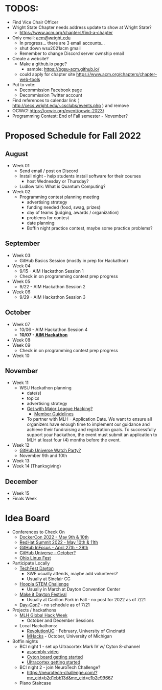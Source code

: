 # TODOS:

- Find Vice Chair Officer
- Wright State Chapter needs address update to show at Wright State?
    - https://www.acm.org/chapters/find-a-chapter
- Only email: acm@wright.edu
  - In progress... there are 3 email accounts...
  - shut down wsu2021acm gmail
  - Remember to change Discord server ownship email
- Create a website?
  - Make a github.io page?
    - sample: https://bgsu-acm.github.io/
  - could apply for chapter site https://www.acm.org/chapters/chapter-web-tools
- Put to vote: 
    - Decommission Facebook page
    - Decommission Twitter account
- Find references to calendar link ( http://cecs.wright.edu/~csclubs/events.php ) and remove
- OCWiC! https://ocwic.org/event/ocwic-2023/
- Programming Contest: End of Fall semester - November?

# Proposed Schedule for Fall 2022

## August
- Week 01 
  - Send email / post on Discord
  - Install night - help students install software for their courses
    - host Wednesday or Thursday?
  - Ludlow talk: What is Quantum Computing?
- Week 02
  - Programming contest planning meeting
    - advertising strategy
    - funding needed (food, swag, prizes)
    - day of teams (judging, awards / organization)
    - problems for contest
    - date planning
    - Boffin night practice contest, maybe some practice problems?
 ## September
 - Week 03
    - GitHub Basics Session (mostly in prep for Hackathon)
 - Week 04
    - 9/15 - AIM Hackathon Session 1
    - Check in on programming contest prep progress
 - Week 05
    - 9/22 - AIM Hackathon Session 2
 - Week 06
    - 9/29 - AIM Hackathon Session 3
 ## October
 - Week 07
    - 10/06 - AIM Hackathon Session 4
    - **10/07 - [AIM Hackathon](https://www.aim-na.org/hackathon.html)**
 - Week 08
 - Week 09
    - Check in on programming contest prep progress
 - Week 10
 ## November
 - Week 11
    - WSU Hackathon planning
      - date(s)
      - topics
      - advertising strategy
      - [Get with Major League Hacking?](https://mlh.io/event-membership)
        - [Member Guidelines](https://static.mlh.io/docs/mlh-member-event-guidelines.pdf)
      - To partner with MLH - Application Date. We want to ensure all organizers have enough time to implement our guidance and achieve their fundraising and registration goals. To successfully support your hackathon, the event must submit an application to MLH at least four (4) months before the event.
 - Week 12
    - [GitHub Universe Watch Party?](https://www.githubuniverse.com/)
    - November 9th and 10th
 - Week 13
 - Week 14 (Thanksgiving)
 ## December
 - Week 15
 - Finals Week
 
 # Idea Board

- Conferences to Check On
  - [DockerCon 2022 - May 9th & 10th](https://docker.events.cube365.net/dockercon/2022)
  - [RedHat Summit 2022 - May 10th & 11th](https://www.redhat.com/en/blog/save-date-red-hat-summit-2022)
  - [GitHub InFocus - April 27th - 29th](https://infocus.github.com/)
  - [GitHub Universe - October?](https://githubuniverse.com/)
  - [Ohio Linux Fest](https://olfconference.org/)
- Participate Locally
  - [TechFest Dayton](https://www.techfestdayton.org/)
    - SWE usually attends, maybe add volunteers?
    - Usually at Sinclair CC
  - [Hoopla STEM Challenge](https://daytonhoopla.com/community/hoopla-stem-challenge/)
    - Usually in March at Dayton Convention Center
  - [Make it Dayton Festival](https://www.daytonhistory.org/events/special-events/make-it-dayton-festival/)
    - Usually at Carillon Park in Fall - no post for 2022 as of 7/21
  - [Day-Con?](https://day-con.org/) - no schedule as of 7/21
- Projects / hackathons
    - [MLH Global Hack Week](https://ghw.mlh.io/)
        - October and December Sessions
    - Local Hackathons:
        - [RevolutionUC](https://revolutionuc.com/) - February, University of Cincinatti
        - [MHacks](https://mhacks.org/) - October, University of Michigan
- Boffin nights
    - BCI night 1 - set up Ultracortex Mark IV w/ Cyton 8-channel
      - [assembly video](https://www.youtube.com/watch?v=S87FV-Q59F8&ab_channel=OpenBCI%2CInc.)
      - [Cyton board getting started](https://docs.openbci.com/GettingStarted/Boards/CytonGS/)
      - [Ultracortex getting started](https://docs.openbci.com/AddOns/Headwear/MarkIV/)
    - BCI night 2 - join NeuroTech Challenge?
      - https://neurotech-challenge.com/?mc_cid=b2d1cbb13d&mc_eid=e1b2e99667 
    - Piano Staircase
